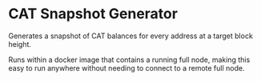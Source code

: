 # CAT Snapshot Generator

Generates a snapshot of CAT balances for every address at a target block height.

Runs within a docker image that contains a running full node, making this easy to run anywhere without needing to connect to a remote full node.
